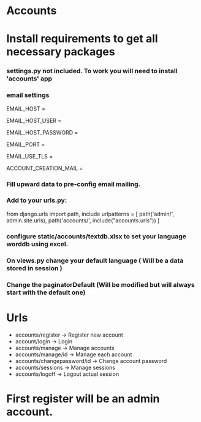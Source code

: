 # Accounts

# Install requirements to get all necessary packages

### settings.py not included. To work you will need to install 'accounts' app

### email settings

EMAIL_HOST = 

EMAIL_HOST_USER = 

EMAIL_HOST_PASSWORD = 

EMAIL_PORT = 

EMAIL_USE_TLS = 

ACCOUNT_CREATION_MAIL = 

### Fill upward data to pre-config email mailing.

### Add to your urls.py: 
from django.urls import path, include
urlpatterns = [
    path('admin/', admin.site.urls),
    path('accounts/', include("accounts.urls"))
]

### configure static/accounts/textdb.xlsx to set your language worddb using excel.

### On views.py change your default language ( Will be a data stored in session )

### Change the paginatorDefault (Will be modified but will always start with the default one)

# Urls

* accounts/register -> Register new account
* account/login -> Login
* accounts/manage -> Manage accounts
* accounts/manage/id -> Manage each account
* accounts/changepassword/id -> Change account password
* accounts/sessions -> Manage sessions
* accounts/logoff -> Logout actual session

# First register will be an admin account.
